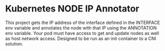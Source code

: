 # Kubernetes NODE IP Annotator
This project gets the IP address of the interface defined in the INTERFACE env variable and annotates the node with that IP using the ANNOTATION env variable. Your pod must have access to get and update nodes as well as host network access. Designed to be run as an init container to a CNI solution.
